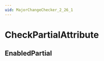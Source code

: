 ```yaml
---
uid: MajorChangeChecker_2_26_1
---
```


# CheckPartialAttribute

## EnabledPartial

<!-- Description, Properties, ... sections are auto-generated. -->
<!-- REPLACE ME AUTO-GENERATION -->

<!-- Uncomment to add extra details -->
<!--### Details-->

<!-- Uncomment to add example code -->
<!--### Example code-->
